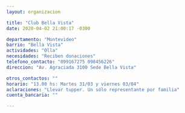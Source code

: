```yaml
---
layout: organizacion

title: "Club Bella Vista"
date: 2020-04-02 21:00:17 -0300

departamento: "Montevideo"
barrio: "Bella Vista"
actividades: "Olla"
necesidades: "Reciben donaciones"
telefono_contacto: "099167275 098456226"
direccion: "Av. Agraciada 3100 Sede Bella Vista"

otros_contactos: ""
horario: "13.00 hs: Martes 31/03 y viernes 03/04"
aclaraciones: "Llevar tupper. Un sólo representante por familia"
cuenta_bancaria: ""

---
```

